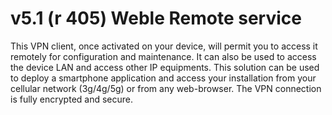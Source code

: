 
# v5.1 (r 405) Weble Remote service

This VPN client, once activated on your device, will permit you to access it remotely for configuration and maintenance. It can also be used to access the device LAN and access other IP equipments. This solution can be used to deploy a smartphone application and access your installation from your cellular network (3g/4g/5g) or from any web-browser. The VPN connection is fully encrypted and secure.
